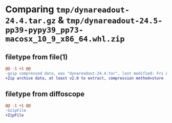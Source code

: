 # Comparing `tmp/dynareadout-24.4.tar.gz` & `tmp/dynareadout-24.5-pp39-pypy39_pp73-macosx_10_9_x86_64.whl.zip`

## filetype from file(1)

```diff
@@ -1 +1 @@
-gzip compressed data, was "dynareadout-24.4.tar", last modified: Fri Apr 26 06:43:47 2024, max compression
+Zip archive data, at least v2.0 to extract, compression method=store
```

## filetype from diffoscope

```diff
@@ -1 +1 @@
-GzipFile
+ZipFile
```


